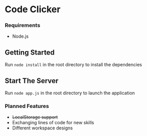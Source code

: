 # Code Clicker
### Requirements
* Node.js
## Getting Started
Run `node install` in the root directory to install the dependencies
## Start The Server
Run `node app.js` in the root directory to launch the application
### Planned Features
* ~~LocalStorage support~~
* Exchanging lines of code for new skills
* Different workspace designs
